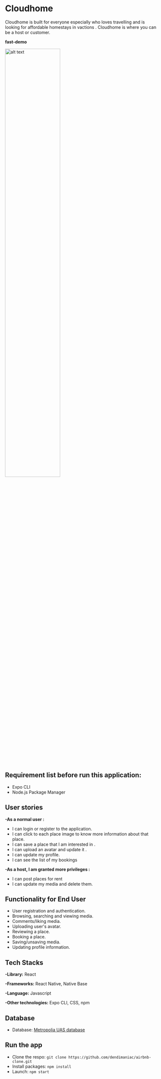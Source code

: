 # Cloudhome 
Cloudhome is built for everyone especially who loves travelling and is looking for affordable homestays in vactions . Cloudhome is where you can be a host or customer. 

**fast-demo**

<img src="https://i.imgur.com/dBnWMhi.gif" alt="alt text" width="auto" height="60%">

## Requirement list before run this application:
* Expo CLI
* Node.js Package Manager

## User stories
**-As a normal user :**
* I can login  or register to the application. 
* I can click to each place image to know more information about that place. 
* I can save a place that I am interested in .
* I can upload an avatar and update it .
* I can update my profile.
* I can see the list of my bookings

**-As a host, I am granted more privileges :**
+ I can post places for rent
+ I can update my media and delete them.

## Functionality for End User
* User registration and authentication.
* Browsing, searching and viewing media.
* Comments/liking media.
* Uploading user's avatar.
* Reviewing a place.
* Booking a place.
* Saving/unsaving media.
* Updating profile information.

## Tech Stacks
**-Library:** React 

**-Frameworks:** React Native, Native Base

**-Language:** Javascript

**-Other technologies:** Expo CLI, CSS, npm

## Database
* Database: [Metropolia UAS database](http://media.mw.metropolia.fi/wbma/docs/#api-Rating-GetFileRatings)

## Run the app
* Clone the respo: `git clone https://github.com/dendimaniac/airbnb-clone.git`
* Install packages: `npm install`
* Launch: `npm start`
